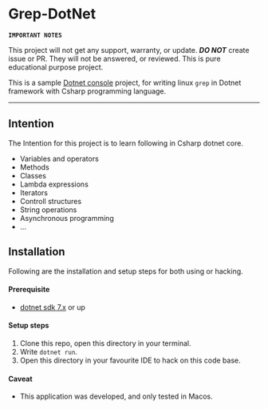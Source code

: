 # Grep-DotNet

**`IMPORTANT NOTES`**

This project will not get any support, warranty, or update. **_DO NOT_** create issue or PR. They will not be answered, or reviewed. This is pure educational purpose project.

This is a sample [Dotnet console](https://learn.microsoft.com/en-us/dotnet/core/tutorials/with-visual-studio-code?pivots=dotnet-7-0) project, for writing linux `grep` in Dotnet framework with Csharp programming language.

---
## Intention

The Intention for this project is to learn following in Csharp dotnet core.

- Variables and operators
- Methods
- Classes
- Lambda expressions
- Iterators
- Controll structures
- String operations
- Asynchronous programming
- ...

## Installation

Following are the installation and setup steps for both using or hacking.

#### Prerequisite

- [dotnet sdk 7.x](https://dotnet.microsoft.com/en-us/download/dotnet/7.0) or up

#### Setup steps

1. Clone this repo, open this directory in your terminal.
2. Write `dotnet run`.
3. Open this directory in your favourite IDE to hack on this code base.

#### Caveat

- This application was developed, and only tested in Macos.
